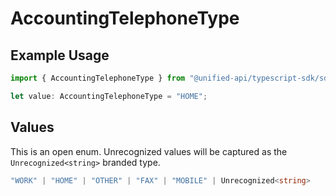 # AccountingTelephoneType

## Example Usage

```typescript
import { AccountingTelephoneType } from "@unified-api/typescript-sdk/sdk/models/shared";

let value: AccountingTelephoneType = "HOME";
```

## Values

This is an open enum. Unrecognized values will be captured as the `Unrecognized<string>` branded type.

```typescript
"WORK" | "HOME" | "OTHER" | "FAX" | "MOBILE" | Unrecognized<string>
```